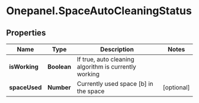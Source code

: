 # Onepanel.SpaceAutoCleaningStatus

## Properties
Name | Type | Description | Notes
------------ | ------------- | ------------- | -------------
**isWorking** | **Boolean** | If true, auto cleaning algorithm is currently working | 
**spaceUsed** | **Number** | Currently used space [b] in the space | [optional] 


